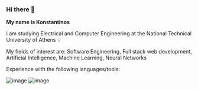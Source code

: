 ### Hi there 👋

**My name is Konstantinos**

I am studying Electrical and Computer Engineering at the National Technical University of Athens 💡

My fields of interest are: Software Engineering, Full stack web development, Artificial Intelligence, Machine Learning, Neural Networks

Experience with the following languages/tools: 

![image](https://github.com/Kperis/Kperis/assets/116959905/60156028-6129-4ec2-8039-8a21c14538e1)  ![image](https://github.com/Kperis/Kperis/assets/116959905/6a9e7d07-13ca-4273-b57a-a1e8dc92c091)






<!--
**Kperis/Kperis** is a ✨ _special_ ✨ repository because its `README.md` (this file) appears on your GitHub profile.

Here are some ideas to get you started:

- 🔭 I’m currently working on ...
- 🌱 I’m currently learning ...
- 👯 I’m looking to collaborate on ...
- 🤔 I’m looking for help with ...
- 💬 Ask me about ...
- 📫 How to reach me: ...
- 😄 Pronouns: ...
- ⚡ Fun fact: ...
-->
